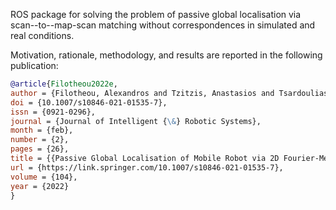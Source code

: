ROS package for solving the problem of passive global localisation via
scan--to--map-scan matching without correspondences in simulated and real
conditions.

Motivation, rationale, methodology, and results are reported in the following
publication:

```bibtex
@article{Filotheou2022e,
author = {Filotheou, Alexandros and Tzitzis, Anastasios and Tsardoulias, Emmanouil and Dimitriou, Antonis and Symeonidis, Andreas and Sergiadis, George and Petrou, Loukas},
doi = {10.1007/s10846-021-01535-7},
issn = {0921-0296},
journal = {Journal of Intelligent {\&} Robotic Systems},
month = {feb},
number = {2},
pages = {26},
title = {{Passive Global Localisation of Mobile Robot via 2D Fourier-Mellin Invariant Matching}},
url = {https://link.springer.com/10.1007/s10846-021-01535-7},
volume = {104},
year = {2022}
}
```

